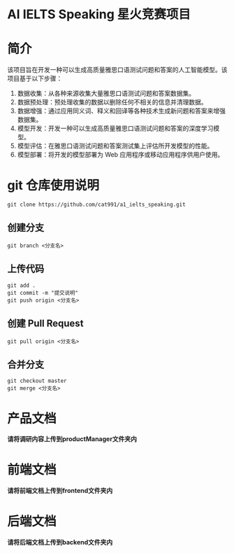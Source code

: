 # AI IELTS Speaking 星火竞赛项目

# 简介

该项目旨在开发一种可以生成高质量雅思口语测试问题和答案的人工智能模型。该项目基于以下步骤：

1. 数据收集：从各种来源收集大量雅思口语测试问题和答案数据集。
2. 数据预处理：预处理收集的数据以删除任何不相关的信息并清理数据。
3. 数据增强：通过应用同义词、释义和回译等各种技术生成新问题和答案来增强数据集。
4. 模型开发：开发一种可以生成高质量雅思口语测试问题和答案的深度学习模型。
5. 模型评估：在雅思口语测试问题和答案测试集上评估所开发模型的性能。
6. 模型部署：将开发的模型部署为 Web 应用程序或移动应用程序供用户使用。

# git 仓库使用说明

```
git clone https://github.com/cat991/a1_ielts_speaking.git
```
## 创建分支

```
git branch <分支名>
```

## 上传代码

```
git add .
git commit -m "提交说明"
git push origin <分支名>
```

## 创建 Pull Request

```
git pull origin <分支名>
```

## 合并分支

```
git checkout master
git merge <分支名>
```

# 产品文档

**请将调研内容上传到productManager文件夹内**

# 前端文档

**请将前端文档上传到frontend文件夹内**

# 后端文档

**请将后端文档上传到backend文件夹内**